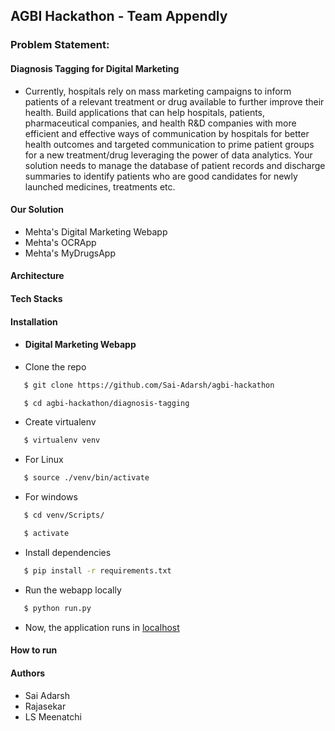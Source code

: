 ## AGBI Hackathon - Team Appendly

### Problem Statement:

#### Diagnosis Tagging for Digital Marketing
* Currently, hospitals rely on mass marketing campaigns to inform patients of a relevant treatment or drug available to further improve their health. Build applications that can help hospitals, patients, pharmaceutical companies, and health R&D companies with more efficient and effective ways of communication by hospitals for better health outcomes and targeted communication to prime patient groups for a new treatment/drug leveraging the power of data analytics. Your solution needs to manage the database of patient records and discharge summaries to identify patients who are good candidates for newly launched medicines, treatments etc.

#### Our Solution
* Mehta's Digital Marketing Webapp
* Mehta's OCRApp
* Mehta's MyDrugsApp

#### Architecture

#### Tech Stacks

#### Installation
* #### Digital Marketing Webapp
* Clone the repo
```sh
   $ git clone https://github.com/Sai-Adarsh/agbi-hackathon
```
```sh
   $ cd agbi-hackathon/diagnosis-tagging
```
* Create virtualenv
```sh
   $ virtualenv venv
```
* For Linux
```sh
   $ source ./venv/bin/activate
```
* For windows
```sh
   $ cd venv/Scripts/
```
```sh
   $ activate
```
* Install dependencies
```sh
   $ pip install -r requirements.txt
```
* Run the webapp locally
```sh
   $ python run.py
```
* Now, the application runs in [localhost](http://127.0.0.1:5000/)


#### How to run

#### Authors
* Sai Adarsh
* Rajasekar
* LS Meenatchi

